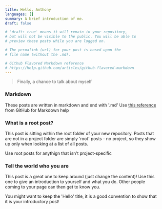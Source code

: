 ```yaml
---
title: Hello, Anthony
languages: []
summary: A brief introduction of me.
draft: false 

# 'draft: true' means it will remain in your repository,
# but will not be visible to the public. You will be able to
# preview these posts while you are logged on. 

# The permalink (url) for your post is based upon the
# file name (without the .md).

# Github Flavored Markdown reference
# https://help.github.com/articles/github-flavored-markdown
---
```


> Finally, a chance to talk about myself

### Markdown

These posts are written in markdown and end with '.md'
Use [this reference](https://help.github.com/articles/github-flavored-markdown) from GitHub for Markdown help

### What is a root post?

This post is sitting within the root folder of your new repository. Posts that are not in a project folder are simply 'root' posts - no project, so they show up only when looking at a list of all posts.

Use root posts for anythign that isn't project-specific

### Tell the world who you are

This post is a great one to keep around (just change the content)! Use this one to give an introduction to yourself and what you do. Other people coming to your page can then get to know you.

You might want to keep the 'Hello' title, it is a good convention to show that it is your introductory post!

